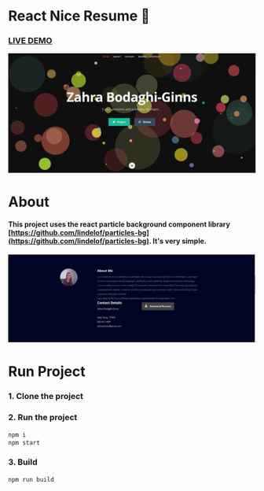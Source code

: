 # React Nice Resume :page_with_curl:

### [LIVE DEMO](https://nordicgiant2.github.io/react-nice-resume-page/index.html)

![img](https://github.com/ZahraB-G/ZahraB-G.github.io/raw/master/public/images/img.jpg)

# About 
#### This project uses the react particle background component library [https://github.com/lindelof/particles-bg](https://github.com/lindelof/particles-bg). It's very simple. 

![img](https://github.com/ZahraB-G/ZahraB-G.github.io/raw/master/public/images/img2.jpg?raw=true)

# Run Project
### 1. Clone the project

### 2. Run the project
```shell
npm i
npm start
```

### 3. Build
```shell
npm run build
```
